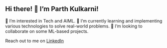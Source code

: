 ## Hi there! 👋 I’m Parth Kulkarni!

🔭 I’m interested in Tech and AIML.
🌱 I’m currently learning and implementing various technologies to solve real-world problems.
👯 I’m looking to collaborate on some ML-based projects.

Reach out to me on [LinkedIn]([url](https://www.linkedin.com/in/parthkulkarni16/)) 
<!--
**parthdk16/parthdk16** is a ✨ _special_ ✨ repository because its `README.md` (this file) appears on your GitHub profile.

Here are some ideas to get you started:

- 🔭 I’m currently working on ...
- 🌱 I’m currently learning ...
- 👯 I’m looking to collaborate on ...
- 🤔 I’m looking for help with ...
- 💬 Ask me about ...
- 📫 How to reach me: ...
- 😄 Pronouns: ...
- ⚡ Fun fact: ...
-->
